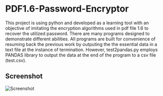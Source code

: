 # PDF1.6-Password-Encryptor

This project is using python and developed as a learning tool with an objective of imitating the encryption algorithms used in pdf file 1.6 to recover the utilized password. There are many programs designed to demonstrate different abilities. All programs are built for convenience of resuming back the previous work by outputing the the essential data in a text file at the instance of termination. However, test2pandas.py employs PANDAS library to output the data at the end of the program to a csv file (test.csv).

## Screenshot

<picture>
 <img alt="Screenshot" src="https://raw.githubusercontent.com/ambientWave/PDF1.6-Password-Encryptor/main/Image.png">
</picture>
